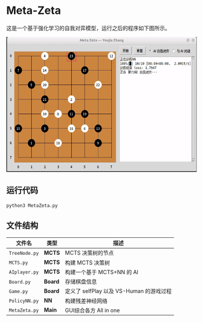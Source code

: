 # Meta-Zeta
这是一个基于强化学习的自我对弈模型，运行之后的程序如下图所示。

<div align=center>
<img src="images/show-how.gif" width = "551" height = "357" align=center/>
</div>

## 运行代码
```
python3 MetaZeta.py
```

## 文件结构

|文件名|类型|描述|     
|-|-|-|
|`TreeNode.py`|**MCTS**| MCTS 决策树的节点| 
|`MCTS.py`|**MCTS**|构建 MCTS 决策树|  
|`AIplayer.py`|**MCTS**|构建一个基于 MCTS+NN 的 AI|  
|`Board.py`|**Board**|存储棋盘信息| 
|`Game.py`|**Board**|定义了 selfPlay 以及 VS-Human 的游戏过程|  
|`PolicyNN.py`|**NN**|构建残差神经网络| 
|`MetaZeta.py`|**Main**|GUI综合各方 All in one| 


